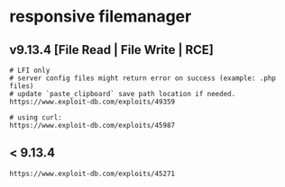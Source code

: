 # responsive filemanager

## v9.13.4 \[File Read | File Write | RCE]

```
# LFI only
# server config files might return error on success (example: .php files)
# update `paste_clipboard` save path location if needed.
https://www.exploit-db.com/exploits/49359

# using curl:
https://www.exploit-db.com/exploits/45987
```

## < 9.13.4

```
https://www.exploit-db.com/exploits/45271
```
